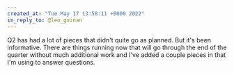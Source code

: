 ```yaml
---
created_at: "Tue May 17 13:58:11 +0000 2022"
in_reply_to: @leo_guinan
---
```


Q2 has had a lot of pieces that didn't quite go as planned. But it's been informative. There are things running now that will go through the end of the quarter without much additional work and I've added a couple pieces in that I'm using to answer questions.